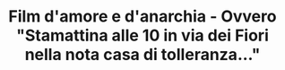 ---
layout: post
title: Film d'amore e d'anarchia - Ovvero "Stamattina alle 10 in via dei Fiori nella nota casa di tolleranza..."
director: Lina Wertmüller
year: 1973
cover: https://images.mubicdn.net/images/film/27616/cache-51092-1574841630/image-w1280.jpg
---
